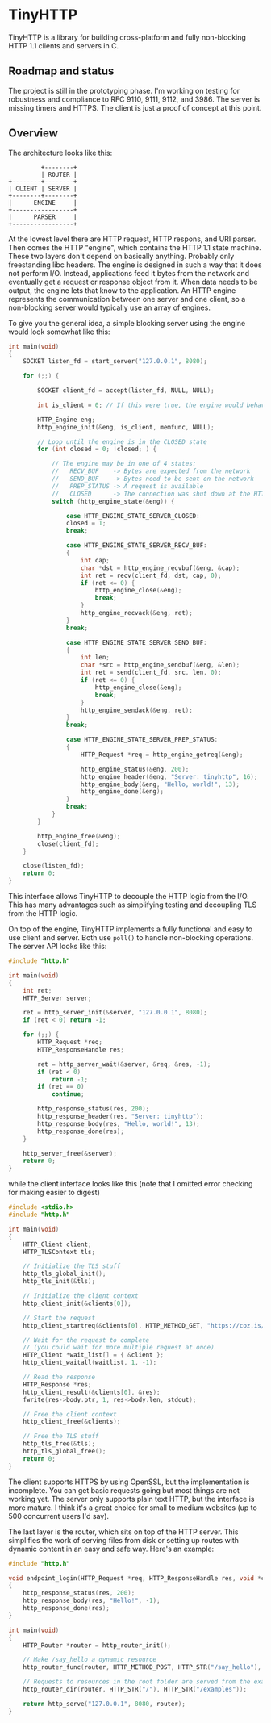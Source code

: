 # TinyHTTP

TinyHTTP is a library for building cross-platform and fully non-blocking HTTP 1.1 clients and servers in C.

## Roadmap and status

The project is still in the prototyping phase. I'm working on testing for robustness and compliance to RFC 9110, 9111, 9112, and 3986. The server is missing timers and HTTPS. The client is just a proof of concept at this point.

## Overview

The architecture looks like this:

```
         +--------+
         | ROUTER |
+--------+--------+
| CLIENT | SERVER |
+--------+--------+
|      ENGINE     |
+-----------------+
|      PARSER     |
+-----------------+
```

At the lowest level there are HTTP request, HTTP respons, and URI parser. Then comes the HTTP "engine", which contains the HTTP 1.1 state machine. These two layers don't depend on basically anything. Probably only freestanding libc headers. The engine is designed in such a way that it does not perform I/O. Instead, applications feed it bytes from the network and eventually get a request or response object from it. When data needs to be output, the engine lets that know to the application. An HTTP engine represents the communication between one server and one client, so a non-blocking server would typically use an array of engines.

To give you the general idea, a simple blocking server using the engine would look somewhat like this:
```c
int main(void)
{
	SOCKET listen_fd = start_server("127.0.0.1", 8080);

	for (;;) {

		SOCKET client_fd = accept(listen_fd, NULL, NULL);

		int is_client = 0; // If this were true, the engine would behave as the client instead

		HTTP_Engine eng;
		http_engine_init(&eng, is_client, memfunc, NULL);

		// Loop until the engine is in the CLOSED state
		for (int closed = 0; !closed; ) {

			// The engine may be in one of 4 states:
			//   RECV_BUF    -> Bytes are expected from the network
			//   SEND_BUF    -> Bytes need to be sent on the network
			//   PREP_STATUS -> A request is available
			//   CLOSED      -> The connection was shut down at the HTTP level
			switch (http_engine_state(&eng)) {

				case HTTP_ENGINE_STATE_SERVER_CLOSED:
				closed = 1;
				break;

				case HTTP_ENGINE_STATE_SERVER_RECV_BUF:
				{
					int cap;
					char *dst = http_engine_recvbuf(&eng, &cap);
					int ret = recv(client_fd, dst, cap, 0);
					if (ret <= 0) {
						http_engine_close(&eng);
						break;
					}
					http_engine_recvack(&eng, ret);
				}
				break;

				case HTTP_ENGINE_STATE_SERVER_SEND_BUF:
				{
					int len;
					char *src = http_engine_sendbuf(&eng, &len);
					int ret = send(client_fd, src, len, 0);
					if (ret <= 0) {
						http_engine_close(&eng);
						break;
					}
					http_engine_sendack(&eng, ret);
				}
				break;

				case HTTP_ENGINE_STATE_SERVER_PREP_STATUS:
				{
					HTTP_Request *req = http_engine_getreq(&eng);

					http_engine_status(&eng, 200);
					http_engine_header(&eng, "Server: tinyhttp", 16);
					http_engine_body(&eng, "Hello, world!", 13);
					http_engine_done(&eng);
				}
				break;
			}
		}

		http_engine_free(&eng);
		close(client_fd);
	}

	close(listen_fd);
	return 0;
}
```
This interface allows TinyHTTP to decouple the HTTP logic from the I/O. This has many advantages such as simplifying testing and decoupling TLS from the HTTP logic.

On top of the engine, TinyHTTP implements a fully functional and easy to use client and server. Both use `poll()` to handle non-blocking operations. The server API looks like this:

```c
#include "http.h"

int main(void)
{
	int ret;
	HTTP_Server server;

	ret = http_server_init(&server, "127.0.0.1", 8080);
	if (ret < 0) return -1;

	for (;;) {
		HTTP_Request *req;
		HTTP_ResponseHandle res;

		ret = http_server_wait(&server, &req, &res, -1);
		if (ret < 0)
			return -1;
		if (ret == 0)
			continue;

		http_response_status(res, 200);
		http_response_header(res, "Server: tinyhttp");
		http_response_body(res, "Hello, world!", 13);
		http_response_done(res);
	}

	http_server_free(&server);
	return 0;
}
```

while the client interface looks like this (note that I omitted error checking for making easier to digest)

```c
#include <stdio.h>
#include "http.h"

int main(void)
{
	HTTP_Client client;
	HTTP_TLSContext tls;

	// Initialize the TLS stuff
	http_tls_global_init();
	http_tls_init(&tls);

	// Initialize the client context
	http_client_init(&clients[0]);

	// Start the request
	http_client_startreq(&clients[0], HTTP_METHOD_GET, "https://coz.is/hello.html", NULL, 0, NULL, 0, &tls);

	// Wait for the request to complete
	// (you could wait for more multiple request at once)
	HTTP_Client *wait_list[] = { &client };
	http_client_waitall(waitlist, 1, -1);

	// Read the response
	HTTP_Response *res;
	http_client_result(&clients[0], &res);
	fwrite(res->body.ptr, 1, res->body.len, stdout);

	// Free the client context
	http_client_free(&clients);

	// Free the TLS stuff
	http_tls_free(&tls);
	http_tls_global_free();
	return 0;
}
```

The client supports HTTPS by using OpenSSL, but the implementation is incomplete. You can get basic requests going but most things are not working yet. The server only supports plain text HTTP, but the interface is more mature. I think it's a great choice for small to medium websites (up to 500 concurrent users I'd say).

The last layer is the router, which sits on top of the HTTP server. This simplifies the work of serving files from disk or setting up routes with dynamic content in an easy and safe way. Here's an example:

```c
#include "http.h"

void endpoint_login(HTTP_Request *req, HTTP_ResponseHandle res, void *ctx)
{
	http_response_status(res, 200);
	http_response_body(res, "Hello!", -1);
	http_response_done(res);
}

int main(void)
{
	HTTP_Router *router = http_router_init();

	// Make /say_hello a dynamic resource
	http_router_func(router, HTTP_METHOD_POST, HTTP_STR("/say_hello"), callback, NULL);

	// Requests to resources in the root folder are served from the examples folder
	http_router_dir(router, HTTP_STR("/"), HTTP_STR("/examples"));

	return http_serve("127.0.0.1", 8080, router);
}
```